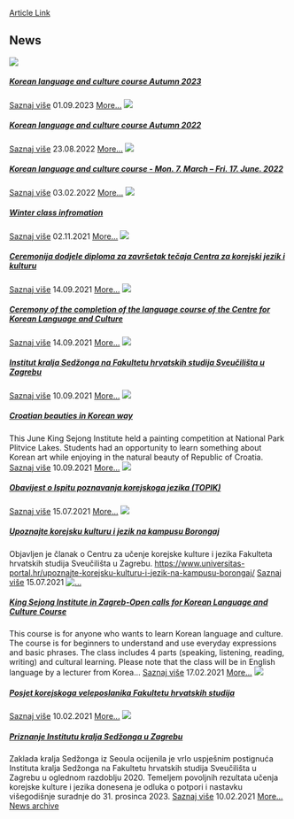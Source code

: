 [Article Link](https://www.fhs.hr/en/enrolment/korean_language_and_culture/events)

## News
[ ![](https://www.fhs.hr/_pub/themes_static/hrstud2024/default/img/default_news.jpg) ](https://www.fhs.hr/en/enrolment/korean_language_and_culture/events?@=21l1m#news_121002)
#####  [Korean language and culture course Autumn 2023](https://www.fhs.hr/en/enrolment/korean_language_and_culture/events?@=21l1m#news_121002)
[Saznaj više](https://www.fhs.hr/en/enrolment/korean_language_and_culture/events?@=21l1m#news_121002)
01.09.2023
[More...](https://www.fhs.hr/en/enrolment/korean_language_and_culture/events?@=21l1m#news_121002 "Read news: Korean language and culture course Autumn 2023")
[ ![](https://www.fhs.hr/_pub/themes_static/hrstud2024/default/img/default_news.jpg) ](https://www.fhs.hr/en/enrolment/korean_language_and_culture/events?@=21ivg#news_121002)
#####  [Korean language and culture course Autumn 2022](https://www.fhs.hr/en/enrolment/korean_language_and_culture/events?@=21ivg#news_121002)
[Saznaj više](https://www.fhs.hr/en/enrolment/korean_language_and_culture/events?@=21ivg#news_121002)
23.08.2022
[More...](https://www.fhs.hr/en/enrolment/korean_language_and_culture/events?@=21ivg#news_121002 "Read news: Korean language and culture course Autumn 2022")
[ ![](https://www.fhs.hr/_pub/themes_static/hrstud2024/default/img/default_news.jpg) ](https://www.fhs.hr/en/enrolment/korean_language_and_culture/events?@=21hb9#news_121002)
#####  [Korean language and culture course - Mon. 7. March – Fri. 17. June. 2022](https://www.fhs.hr/en/enrolment/korean_language_and_culture/events?@=21hb9#news_121002)
[Saznaj više](https://www.fhs.hr/en/enrolment/korean_language_and_culture/events?@=21hb9#news_121002)
03.02.2022
[More...](https://www.fhs.hr/en/enrolment/korean_language_and_culture/events?@=21hb9#news_121002 "Read news: Korean language and culture course -  Mon. 7. March – Fri. 17. June. 2022")
[ ![](https://www.fhs.hr/_pub/themes_static/hrstud2024/default/img/default_news.jpg) ](https://www.fhs.hr/en/enrolment/korean_language_and_culture/events?@=21gk4#news_121002)
#####  [Winter class infromation](https://www.fhs.hr/en/enrolment/korean_language_and_culture/events?@=21gk4#news_121002)
[Saznaj više](https://www.fhs.hr/en/enrolment/korean_language_and_culture/events?@=21gk4#news_121002)
02.11.2021
[More...](https://www.fhs.hr/en/enrolment/korean_language_and_culture/events?@=21gk4#news_121002 "Read news: Winter class infromation")
[ ![](https://www.fhs.hr/_pub/themes_static/hrstud2024/default/img/default_news.jpg) ](https://www.fhs.hr/en/enrolment/korean_language_and_culture/events?@=21g2d#news_121002)
#####  [Ceremonija dodjele diploma za završetak tečaja Centra za korejski jezik i kulturu](https://www.fhs.hr/en/enrolment/korean_language_and_culture/events?@=21g2d#news_121002)
[Saznaj više](https://www.fhs.hr/en/enrolment/korean_language_and_culture/events?@=21g2d#news_121002)
14.09.2021
[More...](https://www.fhs.hr/en/enrolment/korean_language_and_culture/events?@=21g2d#news_121002 "Read news: Ceremonija dodjele diploma za završetak tečaja Centra za korejski jezik i kulturu")
[ ![](https://www.fhs.hr/_pub/themes_static/hrstud2024/default/img/default_news.jpg) ](https://www.fhs.hr/en/enrolment/korean_language_and_culture/events?@=21g2b#news_121002)
#####  [Ceremony of the completion of the language course of the Centre for Korean Language and Culture](https://www.fhs.hr/en/enrolment/korean_language_and_culture/events?@=21g2b#news_121002)
[Saznaj više](https://www.fhs.hr/en/enrolment/korean_language_and_culture/events?@=21g2b#news_121002)
14.09.2021
[More...](https://www.fhs.hr/en/enrolment/korean_language_and_culture/events?@=21g2b#news_121002 "Read news: Ceremony of the completion of the language course of the Centre for Korean Language and Culture")
[ ![](https://www.fhs.hr/_pub/themes_static/hrstud2024/default/img/default_news.jpg) ](https://www.fhs.hr/en/enrolment/korean_language_and_culture/events?@=21g12#news_121002)
#####  [Institut kralja Sedžonga na Fakultetu hrvatskih studija Sveučilišta u Zagrebu](https://www.fhs.hr/en/enrolment/korean_language_and_culture/events?@=21g12#news_121002)
[Saznaj više](https://www.fhs.hr/en/enrolment/korean_language_and_culture/events?@=21g12#news_121002)
10.09.2021
[More...](https://www.fhs.hr/en/enrolment/korean_language_and_culture/events?@=21g12#news_121002 "Read news: Institut kralja Sedžonga na Fakultetu hrvatskih studija Sveučilišta u Zagrebu")
[ ![](https://www.fhs.hr/_pub/themes_static/hrstud2024/default/img/default_news.jpg) ](https://www.fhs.hr/en/enrolment/korean_language_and_culture/events?@=21g0z#news_121002)
#####  [Croatian beauties in Korean way](https://www.fhs.hr/en/enrolment/korean_language_and_culture/events?@=21g0z#news_121002)
This June King Sejong Institute held a painting competition at National Park Plitvice Lakes. Students had an opportunity to learn something about Korean art while enjoying in the natural beauty of Republic of Croatia. 
[Saznaj više](https://www.fhs.hr/en/enrolment/korean_language_and_culture/events?@=21g0z#news_121002)
10.09.2021
[More...](https://www.fhs.hr/en/enrolment/korean_language_and_culture/events?@=21g0z#news_121002 "Read news: Croatian beauties in Korean way")
[ ![](https://www.fhs.hr/_pub/themes_static/hrstud2024/default/img/default_news.jpg) ](https://www.fhs.hr/en/enrolment/korean_language_and_culture/events?@=21ftr#news_121002)
#####  [Obavijest o Ispitu poznavanja korejskoga jezika (TOPIK)](https://www.fhs.hr/en/enrolment/korean_language_and_culture/events?@=21ftr#news_121002)
[Saznaj više](https://www.fhs.hr/en/enrolment/korean_language_and_culture/events?@=21ftr#news_121002)
15.07.2021
[More...](https://www.fhs.hr/en/enrolment/korean_language_and_culture/events?@=21ftr#news_121002 "Read news: Obavijest o Ispitu poznavanja korejskoga jezika \(TOPIK\)")
[ ![](https://www.fhs.hr/_pub/themes_static/hrstud2024/default/img/default_news.jpg) ](https://www.fhs.hr/en/enrolment/korean_language_and_culture/events?@=21ftm#news_121002)
#####  [Upoznajte korejsku kulturu i jezik na kampusu Borongaj](https://www.fhs.hr/en/enrolment/korean_language_and_culture/events?@=21ftm#news_121002)
Objavljen je članak o Centru za učenje korejske kulture i jezika Fakulteta hrvatskih studija Sveučilišta u Zagrebu. https://www.universitas-portal.hr/upoznajte-korejsku-kulturu-i-jezik-na-kampusu-borongaj/ 
[Saznaj više](https://www.fhs.hr/en/enrolment/korean_language_and_culture/events?@=21ftm#news_121002)
15.07.2021
[ ![...](https://www.fhs.hr/_news/icons/50c6f9f77adc8a068c64e04e98cb56cf4026_icon.jpg) ](https://www.fhs.hr/en/enrolment/korean_language_and_culture/events?@=21edm#news_121002)
#####  [King Sejong Institute in Zagreb-Open calls for Korean Language and Culture Course](https://www.fhs.hr/en/enrolment/korean_language_and_culture/events?@=21edm#news_121002)
This course is for anyone who wants to learn Korean language and culture. The course is for beginners to understand and use everyday expressions and basic phrases. The class includes 4 parts (speaking, listening, reading, writing) and cultural learning. Please note that the class will be in English language by a lecturer from Korea... 
[Saznaj više](https://www.fhs.hr/en/enrolment/korean_language_and_culture/events?@=21edm#news_121002)
17.02.2021
[More...](https://www.fhs.hr/en/enrolment/korean_language_and_culture/events?@=21edm#news_121002 "Read news: King Sejong Institute in Zagreb-Open calls for Korean Language  and Culture Course")
[ ![](https://www.fhs.hr/_pub/themes_static/hrstud2024/default/img/default_news.jpg) ](https://www.fhs.hr/en/enrolment/korean_language_and_culture/events?@=21ec7#news_121002)
#####  [Posjet korejskoga veleposlanika Fakultetu hrvatskih studija](https://www.fhs.hr/en/enrolment/korean_language_and_culture/events?@=21ec7#news_121002)
[Saznaj više](https://www.fhs.hr/en/enrolment/korean_language_and_culture/events?@=21ec7#news_121002)
10.02.2021
[More...](https://www.fhs.hr/en/enrolment/korean_language_and_culture/events?@=21ec7#news_121002 "Read news: Posjet korejskoga veleposlanika Fakultetu hrvatskih studija")
[ ![](https://www.fhs.hr/_pub/themes_static/hrstud2024/default/img/default_news.jpg) ](https://www.fhs.hr/en/enrolment/korean_language_and_culture/events?@=21ec5#news_121002)
#####  [Priznanje Institutu kralja Sedžonga u Zagrebu](https://www.fhs.hr/en/enrolment/korean_language_and_culture/events?@=21ec5#news_121002)
Zaklada kralja Sedžonga iz Seoula ocijenila je vrlo uspješnim postignuća Instituta kralja Sedžonga na Fakultetu hrvatskih studija Sveučilišta u Zagrebu u oglednom razdoblju 2020. Temeljem povoljnih rezultata učenja korejske kulture i jezika donesena je odluka o potpori i nastavku višegodišnje suradnje do 31. prosinca 2023. 
[Saznaj više](https://www.fhs.hr/en/enrolment/korean_language_and_culture/events?@=21ec5#news_121002)
10.02.2021
[More...](https://www.fhs.hr/en/enrolment/korean_language_and_culture/events?@=21ec5#news_121002 "Read news: Priznanje Institutu kralja Sedžonga u Zagrebu")
[News archive](https://www.fhs.hr/en/enrolment/korean_language_and_culture/events?@=21ec3#news_121002 "News archive")
